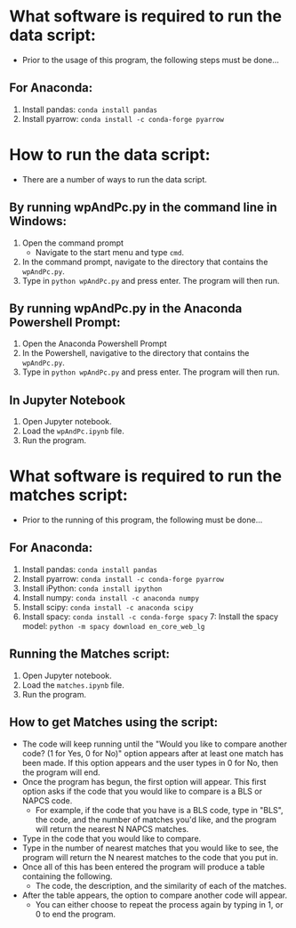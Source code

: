 # What software is required to run the data script:
- Prior to the usage of this program, the following steps must be done...
## For Anaconda:
1. Install pandas: 	`conda install pandas`
2. Install pyarrow:	`conda install -c conda-forge pyarrow`
# How to run the data script:
- There are a number of ways to run the data script. 
## By running wpAndPc.py in the command line in Windows:
1. Open the command prompt
	- Navigate to the start menu and type `cmd`.
2. In the command prompt, navigate to the directory that contains the `wpAndPc.py`.
3. Type in `python wpAndPc.py` and press enter. The program will then run.
## By running wpAndPc.py in the Anaconda Powershell Prompt:
1. Open the Anaconda Powershell Prompt
2. In the Powershell, navigative to the directory that contains the `wpAndPc.py`.
3. Type in `python wpAndPc.py` and press enter. The program will then run.
## In Jupyter Notebook
1. Open Jupyter notebook.
2. Load the `wpAndPc.ipynb` file.
3. Run the program. 
# What software is required to run the matches script:
- Prior to the running of this program, the following must be done...
## For Anaconda:
1. Install pandas: 	`conda install pandas`
2. Install pyarrow:	`conda install -c conda-forge pyarrow`
3. Install iPython:	`conda install ipython`
4. Install numpy:	`conda install -c anaconda numpy`
5. Install scipy:	`conda install -c anaconda scipy`
6. Install spacy:	`conda install -c conda-forge spacy`
7: Install the spacy model:	`python -m spacy download en_core_web_lg`
## Running the Matches script:
1. Open Jupyter notebook.
2. Load the `matches.ipynb` file.
3. Run the program. 
## How to get Matches using the script:
- The code will keep running until the "Would you like to compare another code? (1 for Yes, 0 for No)" option appears after at least one match has been made. If this option appears and the user types in 0 for No, then the program will end. 
- Once the program has begun, the first option will appear. This first option asks if the code that you would like to compare is a BLS or NAPCS code. 
	-  For example, if the code that you have is a BLS code, type in "BLS", the code, and the number of matches you'd like, 
	and the program will return the nearest N NAPCS matches. 
- Type in the code that you would like to compare.
- Type in the number of nearest matches that you would like to see, the program will return the N nearest matches to the code that you put in. 
- Once all of this has been entered the program will produce a table containing the following.
	- The code, the description, and the similarity of each of the matches. 
- After the table appears, the option to compare another code will appear.
	- You can either choose to repeat the process again by typing in 1, or 0 to end the program.
